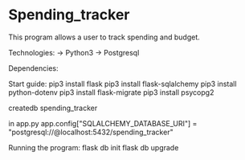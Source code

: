 # Spending_tracker
This program allows a user to track spending and budget.

Technologies: 
  -> Python3
  -> Postgresql

Dependencies:

Start guide:
  pip3 install flask
  pip3 install flask-sqlalchemy
  pip3 install python-dotenv
  pip3 install flask-migrate
  pip3 install psycopg2

  createdb spending_tracker

  in app.py
  app.config["SQLALCHEMY_DATABASE_URI"] = "postgresql://<your postgres user>@localhost:5432/spending_tracker"

Running the program:
  flask db init
  flask db upgrade



<!-- you should add a readme, it should contain the following -->
<!-- 1. context to the program, what is this, when did you do it, what are the technoglies used/what is needed to run the app-->
<!-- 2. some screen shots of the app, even better a youtube video, even even better host it online but that's like a whole project of it's own -->
<!-- 3. a _STEP_ by _STEP_ guide on how to get the app running-->
<!-- 4. add a seed  file so if someone wants to checkout your app they have some data to work with-->
